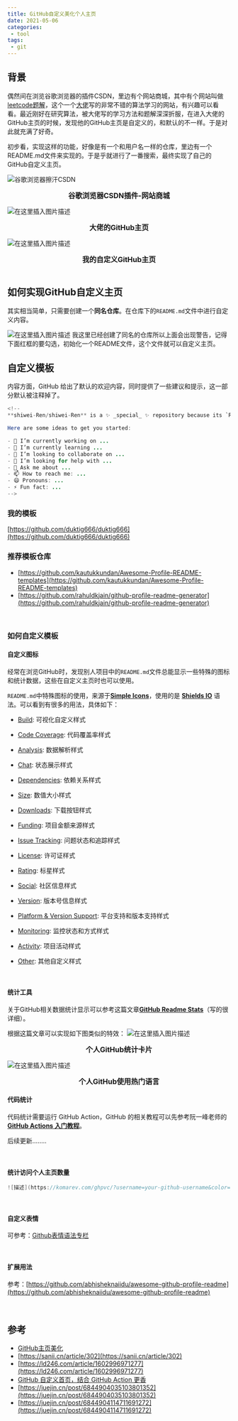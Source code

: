 ```yaml
---
title: GitHub自定义美化个人主页
date: 2021-05-06
categories:
 - tool
tags:
 - git
---
```


## 背景

偶然间在浏览谷歌浏览器的插件CSDN，里边有个网站商城，其中有个网站叫做[leetcode题解](https://leetcode-solution-leetcode-pp.gitbook.io/leetcode-solution/)，这个一个[大佬](https://github.com/azl397985856)写的非常不错的算法学习的网站，有兴趣可以看看。最近刚好在研究算法，被大佬写的学习方法和题解深深折服，在进入大佬的GitHub主页的时候，发现他的GitHub主页是自定义的，和默认的不一样。于是对此就充满了好奇。

初步看，实现这样的功能，好像是有一个和用户名一样的仓库，里边有一个README.md文件来实现的。于是乎就进行了一番搜索，最终实现了自己的GitHub自定义主页。

![谷歌浏览器擦汗CSDN](https://img-blog.csdnimg.cn/20210505200653606.png?x-oss-process=image/watermark,type_ZmFuZ3poZW5naGVpdGk,shadow_10,text_aHR0cHM6Ly9ibG9nLmNzZG4ubmV0L3FxXzQyOTM3NTIy,size_16,color_FFFFFF,t_70#pic_center)
<center><b><font size ='3'>谷歌浏览器CSDN插件-网站商城</font></b></center></font>

![在这里插入图片描述](https://img-blog.csdnimg.cn/20210505202007406.png?x-oss-process=image/watermark,type_ZmFuZ3poZW5naGVpdGk,shadow_10,text_aHR0cHM6Ly9ibG9nLmNzZG4ubmV0L3FxXzQyOTM3NTIy,size_16,color_FFFFFF,t_70#pic_center)

<center><b><font size ='3'>大佬的GitHub主页</font></b></center></font>

![在这里插入图片描述](https://img-blog.csdnimg.cn/20210506142627685.png?x-oss-process=image/watermark,type_ZmFuZ3poZW5naGVpdGk,shadow_10,text_aHR0cHM6Ly9ibG9nLmNzZG4ubmV0L3FxXzQyOTM3NTIy,size_16,color_FFFFFF,t_70#pic_center)

<center><b><font size ='3'>我的自定义GitHub主页</font></b></center></font>

<br>

## 如何实现GitHub自定义主页

其实相当简单，只需要创建一个**同名仓库**。在仓库下的`README.md`文件中进行自定义内容。

![在这里插入图片描述](https://img-blog.csdnimg.cn/20210505203615177.png?x-oss-process=image/watermark,type_ZmFuZ3poZW5naGVpdGk,shadow_10,text_aHR0cHM6Ly9ibG9nLmNzZG4ubmV0L3FxXzQyOTM3NTIy,size_16,color_FFFFFF,t_70#pic_center)
我这里已经创建了同名的仓库所以上面会出现警告，记得下面红框的要勾选，初始化一个README文件，这个文件就可以自定义主页。

## 自定义模板

内容方面，GitHub 给出了默认的欢迎内容，同时提供了一些建议和提示，这一部分默认被注释掉了。

```java
<!--
**shiwei-Ren/shiwei-Ren** is a ✨ _special_ ✨ repository because its `README.md` (this file) appears on your GitHub profile.

Here are some ideas to get you started:

- 🔭 I’m currently working on ...
- 🌱 I’m currently learning ...
- 👯 I’m looking to collaborate on ...
- 🤔 I’m looking for help with ...
- 💬 Ask me about ...
- 📫 How to reach me: ...
- 😄 Pronouns: ...
- ⚡ Fun fact: ...
-->
```

### 我的模板

[https://github.com/duktig666/duktig666](https://github.com/duktig666/duktig666)

### 推荐模板仓库
- [https://github.com/kautukkundan/Awesome-Profile-README-templates](https://github.com/kautukkundan/Awesome-Profile-README-templates)
- [https://github.com/rahuldkjain/github-profile-readme-generator](https://github.com/rahuldkjain/github-profile-readme-generator)

<br>

### 如何自定义模板
#### 自定义图标
经常在浏览GitHub时，发现别人项目中的`README.md`文件总能显示一些特殊的图标和统计数据，这些在自定义主页时也可以使用。

`README.md`中特殊图标的使用，来源于[**Simple Icons**](https://simpleicons.org/)，使用的是 [**Shields IO**](https://shields.io/) 语法。可以看到有很多的用法，具体如下：

- [Build](https://shields.io/category/build): 可视化自定义样式

- [Code Coverage](https://shields.io/category/coverage): 代码覆盖率样式

- [Analysis](https://shields.io/category/analysis): 数据解析样式

- [Chat](https://shields.io/category/chat): 状态展示样式

- [Dependencies](https://shields.io/category/dependencies): 依赖关系样式

- [Size](https://shields.io/category/size): 数值大小样式

- [Downloads](https://shields.io/category/downloads): 下载按钮样式

- [Funding](https://shields.io/category/funding): 项目金额来源样式

- [Issue Tracking](https://shields.io/category/issue-tracking): 问题状态和追踪样式

- [License](https://shields.io/category/license): 许可证样式

- [Rating](https://shields.io/category/rating): 标星样式

- [Social](https://shields.io/category/social): 社区信息样式

- [Version](https://shields.io/category/version): 版本号信息样式

- [Platform & Version Support](https://shields.io/category/platform-support): 平台支持和版本支持样式

- [Monitoring](https://shields.io/category/monitoring): 监控状态和方式样式

- [Activity](https://shields.io/category/activity): 项目活动样式

- [Other](https://shields.io/category/other): 其他自定义样式

<br>

#### 统计工具
关于GitHub相关数据统计显示可以参考这篇文章[**GitHub Readme Stats**](https://github.com/anuraghazra/github-readme-stats/blob/master/docs/readme_cn.md)（写的很详细）。

根据这篇文章可以实现如下图类似的特效：
![在这里插入图片描述](https://img-blog.csdnimg.cn/2021050520562344.png?x-oss-process=image/watermark,type_ZmFuZ3poZW5naGVpdGk,shadow_10,text_aHR0cHM6Ly9ibG9nLmNzZG4ubmV0L3FxXzQyOTM3NTIy,size_16,color_FFFFFF,t_70#pic_center)

<center><b><font size ='3'>个人GitHub统计卡片</font></b></center></font>

![在这里插入图片描述](https://img-blog.csdnimg.cn/20210505210705273.png?x-oss-process=image/watermark,type_ZmFuZ3poZW5naGVpdGk,shadow_10,text_aHR0cHM6Ly9ibG9nLmNzZG4ubmV0L3FxXzQyOTM3NTIy,size_16,color_FFFFFF,t_70#pic_center)

<center><b><font size ='3'>个人GitHub使用热门语言</font></b></center></font>

#### 代码统计
代码统计需要运行 GitHub Action，GitHub 的相关教程可以先参考阮一峰老师的 [**GitHub Actions 入门教程**](http://www.ruanyifeng.com/blog/2019/09/getting-started-with-github-actions.html)。

后续更新........



<br>

#### 统计访问个人主页数量

```java
![描述](https://komarev.com/ghpvc/?username=your-github-username&color=green)
```
<br>

#### 自定义表情
可参考：[Github表情语法专栏](https://juejin.cn/post/6844904035103801352)

<br>

#### 扩展用法
参考：[https://github.com/abhisheknaiidu/awesome-github-profile-readme](https://github.com/abhisheknaiidu/awesome-github-profile-readme)

<br>

## 参考

- [GitHub主页美化](https://zj-git-guide.readthedocs.io/zh_CN/latest/platform/%5BGithub%5D%E4%B8%BB%E9%A1%B5%E7%BE%8E%E5%8C%96/)
- [https://sanii.cn/article/302](https://sanii.cn/article/302)
- [https://ld246.com/article/1602996971277](https://ld246.com/article/1602996971277)
- [GitHub 自定义首页，结合 GitHub Action 更香](https://zhuanlan.zhihu.com/p/180550738)
- [https://juejin.cn/post/6844904035103801352](https://juejin.cn/post/6844904035103801352)
- [https://juejin.cn/post/6844904114711691272](https://juejin.cn/post/6844904114711691272)
